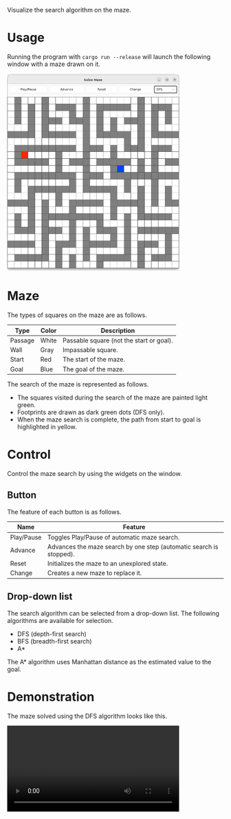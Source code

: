 Visualize the search algorithm on the maze.

# Usage

Running the program with `cargo run --release` will launch the following window with a maze drawn on it.

<img src="assets/example-window.png" width=400px alt="Example of window.">

# Maze

The types of squares on the maze are as follows.

| Type    | Color | Description                              |
| ------- | ----- | ---------------------------------------- |
| Passage | White | Passable square (not the start or goal). |
| Wall    | Gray  | Impassable square.                       |
| Start   | Red   | The start of the maze.                   |
| Goal    | Blue  | The goal of the maze.                    |

The search of the maze is represented as follows.

- The squares visited during the search of the maze are painted light green.
- Footprints are drawn as dark green dots (DFS only).
- When the maze search is complete, the path from start to goal is highlighted in yellow.

# Control

Control the maze search by using the widgets on the window.

## Button

The feature of each button is as follows.

| Name       | Feature                                                             |
| ---------- | ------------------------------------------------------------------- |
| Play/Pause | Toggles Play/Pause of automatic maze search.                        |
| Advance    | Advances the maze search by one step (automatic search is stopped). |
| Reset      | Initializes the maze to an unexplored state.                        |
| Change     | Creates a new maze to replace it.                                   |

## Drop-down list

The search algorithm can be selected from a drop-down list.
The following algorithms are available for selection.
- DFS (depth-first search)
- BFS (breadth-first search)
- A*

The A* algorithm uses Manhattan distance as the estimated value to the goal.

# Demonstration

The maze solved using the DFS algorithm looks like this.

<video controls src="assets/example-dfs.mp4" width=400px>
